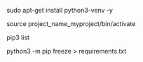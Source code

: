 sudo apt-get install python3-venv -y

source project_name_myproject/bin/activate

pip3 list

python3 -m pip freeze > requirements.txt